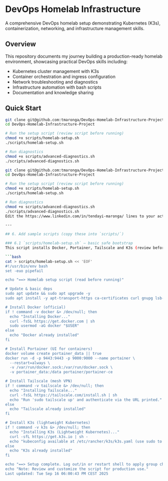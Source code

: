 # DevOps Homelab Infrastructure

A comprehensive DevOps homelab setup demonstrating Kubernetes (K3s), containerization, networking, and infrastructure management skills.

## Overview

This repository documents my journey building a production-ready homelab environment, showcasing practical DevOps skills including:

- Kubernetes cluster management with K3s
- Container orchestration and ingress configuration
- Network troubleshooting and diagnostics
- Infrastructure automation with bash scripts
- Documentation and knowledge sharing

## Quick Start

```bash
git clone git@github.com:tmaronga/DevOps-Homelab-Infrastructure-Project.git
cd DevOps-Homelab-Infrastructure-Project

# Run the setup script (review script before running)
chmod +x scripts/homelab-setup.sh
./scripts/homelab-setup.sh

# Run diagnostics
chmod +x scripts/advanced-diagnostics.sh
./scripts/advanced-diagnostics.sh

git clone git@github.com:tmaronga/DevOps-Homelab-Infrastructure-Project.git
cd DevOps-Homelab-Infrastructure-Project

# Run the setup script (review script before running)
chmod +x scripts/homelab-setup.sh
./scripts/homelab-setup.sh

# Run diagnostics
chmod +x scripts/advanced-diagnostics.sh
./scripts/advanced-diagnostics.sh
Edit the https://www.linkedin.com/in/tendayi-maronga/ lines to your actual contact info.

---

## 6. Add sample scripts (copy these into `scripts/`)

### 6.1 `scripts/homelab-setup.sh` — basic safe bootstrap
This script installs Docker, Portainer, Tailscale and K3s (review before running).

```bash
cat > scripts/homelab-setup.sh << 'EOF'
#!/usr/bin/env bash
set -euo pipefail

echo "==> Homelab setup script (read before running)"

# Update & basic deps
sudo apt update && sudo apt upgrade -y
sudo apt install -y apt-transport-https ca-certificates curl gnupg lsb-release

# Install Docker (official)
if ! command -v docker &> /dev/null; then
  echo "Installing Docker..."
  curl -fsSL https://get.docker.com | sh
  sudo usermod -aG docker "$USER"
else
  echo "Docker already installed"
fi

# Install Portainer (UI for containers)
docker volume create portainer_data || true
docker run -d -p 9443:9443 -p 9000:9000 --name portainer \
  --restart=always \
  -v /var/run/docker.sock:/var/run/docker.sock \
  -v portainer_data:/data portainer/portainer-ce

# Install Tailscale (mesh VPN)
if ! command -v tailscale &> /dev/null; then
  echo "Installing Tailscale..."
  curl -fsSL https://tailscale.com/install.sh | sh
  echo "Run 'sudo tailscale up' and authenticate via the URL printed."
else
  echo "Tailscale already installed"
fi

# Install K3s (lightweight Kubernetes)
if ! command -v k3s &> /dev/null; then
  echo "Installing K3s (Lightweight Kubernetes)..."
  curl -sfL https://get.k3s.io | sh -
  echo "kubeconfig available at /etc/rancher/k3s/k3s.yaml (use sudo to access)"
else
  echo "K3s already installed"
fi

echo "==> Setup complete. Log out/in or restart shell to apply group changes."
echo "Note: Review and customize the script for production use."
Last updated: Tue Sep 16 06:00:43 PM CEST 2025
